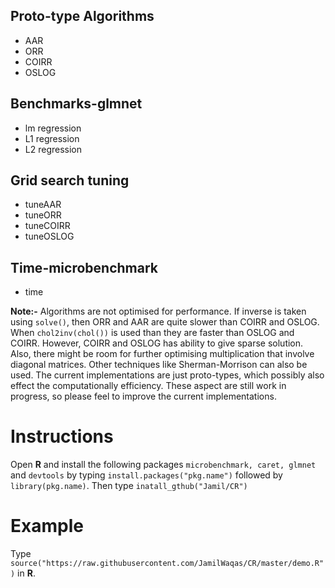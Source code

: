 ## Proto-type Algorithms

* AAR 
* ORR 
* COIRR 
* OSLOG


## Benchmarks-glmnet

* lm  regression
* L1 regression
* L2 regression

## Grid search tuning 

* tuneAAR
* tuneORR
* tuneCOIRR
* tuneOSLOG

## Time-microbenchmark

* time 

**Note:-** Algorithms are not optimised for performance. If inverse is taken using ```solve()```, then ORR and AAR are quite slower than COIRR and OSLOG. When ```chol2inv(chol())``` is used than they are faster than OSLOG and COIRR. However, COIRR and OSLOG has ability to give sparse solution. Also, there might be room for further optimising multiplication that involve diagonal matrices. Other techniques like Sherman-Morrison can also be used. The current implementations are just proto-types, which possibly also effect the computationally efficiency. These aspect are still work in progress, so please feel to improve the current implementations.

# Instructions

Open **R** and install the following packages ```microbenchmark, caret, glmnet``` and ```devtools``` by typing ```install.packages("pkg.name")``` followed by ```library(pkg.name)```. Then type ```inatall_gthub("Jamil/CR")```

# Example

Type ```source("https://raw.githubusercontent.com/JamilWaqas/CR/master/demo.R")``` in **R**.
